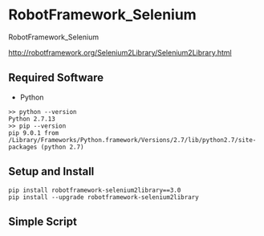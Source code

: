 # RobotFramework_Selenium
RobotFramework_Selenium

http://robotframework.org/Selenium2Library/Selenium2Library.html

## Required Software
+ Python
```
>> python --version
Python 2.7.13
>> pip --version
pip 9.0.1 from /Library/Frameworks/Python.framework/Versions/2.7/lib/python2.7/site-packages (python 2.7)
```

## Setup and Install

```
pip install robotframework-selenium2library==3.0
pip install --upgrade robotframework-selenium2library
```

## Simple Script
